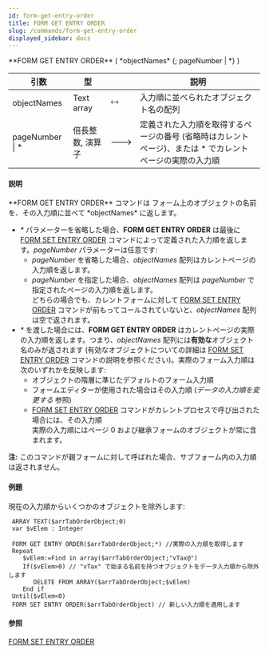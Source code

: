 ```yaml
---
id: form-get-entry-order
title: FORM GET ENTRY ORDER
slug: /commands/form-get-entry-order
displayed_sidebar: docs
---
```


<!--REF #_command_.FORM GET ENTRY ORDER.Syntax-->**FORM GET ENTRY ORDER** ( *objectNames* {; pageNumber | *} )<!-- END REF-->
<!--REF #_command_.FORM GET ENTRY ORDER.Params-->
| 引数 | 型 |  | 説明 |
| --- | --- | --- | --- |
| objectNames | Text array | &#x1F858; | 入力順に並べられたオブジェクト名の配列 |
| pageNumber &#124; * | 倍長整数, 演算子 | &#x1F852; | 定義された入力順を取得するページの番号 (省略時はカレントページ)、または * でカレントページの実際の入力順 |

<!-- END REF-->

#### 説明 

<!--REF #_command_.FORM GET ENTRY ORDER.Summary-->**FORM GET ENTRY ORDER** コマンドは フォーム上のオブジェクトの名前を、その入力順に並べて *objectNames* に返します。<!-- END REF-->

* *\** パラメーターを省略した場合、**FORM GET ENTRY ORDER** は最後に [FORM SET ENTRY ORDER](form-set-entry-order.md) コマンドによって定義された入力順を返します。*pageNumber* パラメーターは任意です:  
   * *pageNumber* を省略した場合、*objectNames* 配列はカレントページの入力順を返します。  
   * *pageNumber* を指定した場合、*objectNames* 配列は *pageNumber* で指定されたページの入力順を返します。  
どちらの場合でも、カレントフォームに対して [FORM SET ENTRY ORDER](form-set-entry-order.md) コマンドが前もってコールされていないと、*objectNames* 配列は空で返されます。
* *\** を渡した場合には、**FORM GET ENTRY ORDER** はカレントページの実際の入力順を返します。つまり、*objectNames* 配列には**有効な**オブジェクト名のみが返されます (有効なオブジェクトについての詳細は [FORM SET ENTRY ORDER](form-set-entry-order.md) コマンドの説明を参照ください)。実際のフォーム入力順は次のいずれかを反映します:  
   * オブジェクトの階層に準じたデフォルトのフォーム入力順  
   * フォームエディターが使用された場合はその入力順 (*データの入力順を変更する* 参照)  
   * [FORM SET ENTRY ORDER](form-set-entry-order.md) コマンドがカレントプロセスで呼び出された場合には、その入力順  
実際の入力順にはページ 0 および継承フォームのオブジェクトが常に含まれます。

**注:** このコマンドが親フォームに対して呼ばれた場合、サブフォーム内の入力順は返されません。

#### 例題 

現在の入力順からいくつかのオブジェクトを除外します:

```4d
 ARRAY TEXT($arrTabOrderObject;0)
 var $vElem : Integer
 
 FORM GET ENTRY ORDER($arrTabOrderObject;*) //実際の入力順を取得します
 Repeat
    $vElem:=Find in array($arrTabOrderObject;"vTax@")
    If($vElem>0) // "vTax" で始まる名前を持つオブジェクトをデータ入力順から除外します
       DELETE FROM ARRAY($arrTabOrderObject;$vElem)
    End if
 Until($vElem<0)
 FORM SET ENTRY ORDER($arrTabOrderObject) // 新しい入力順を適用します
```

#### 参照 

[FORM SET ENTRY ORDER](form-set-entry-order.md)  
